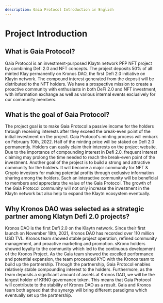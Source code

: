 ```yaml
---
description: Gaia Protocol Introduction in English
---
```


# Project Introduction

## What is Gaia Protocol?

Gaia Protocol is an investment-purposed Klaytn network PFP NFT project by combining Defi 2.0 and NFT concepts. The project deposits 50% of all minted Klay permanently on Kronos DAO, the first Defi 2.0 initiative on Klaytn network. The compound interest generated from the deposit will be distributed to the NFT holders. We have a prospective mission to create a proactive community with enthusiasts in both DeFi 2.0 and NFT investment, with information exchange as well as various internal events exclusively for our community members.

## What is the goal of Gaia Protocol?

The project goal is to make Gaia Protocol a passive income for the holders through receiving interests after they exceed the break-even point of the initial investment on the project. Gaia Protocol's minting process will embark on February 10th, 2022. Half of the minting price will be staked on Defi 2.0 permanently. Holders can easily claim their interests on the project website. Due to the importance of compounding interest in Defi 2.0, frequent interest claiming may prolong the time needed to reach the break-even point of the investment. Another goal of the project is to build a strong and attractive community for the holders. It will become a major community for NFT & Crypto investors for making potential profits through exclusive information sharing among the holders. Such an interactive community will be beneficial to members and appreciate the value of the Gaia Protocol. The growth of the Gaia Protocol community will not only increase the investment in the Klaytn network but also help to expand the Klaytn ecosystem eventually.

## Why Kronos DAO was selected as a strategic partner among Klatyn Defi 2.0 projects?

Kronos DAO is the first Defi 2.0 on the Klaytn network. Since their first launch on November 18th, 2021, Kronos DAO has recorded over 110 million USD TVL. Kronos team showed stable project operation, refined community management, and proactive marketing and promotion. sKrono holders showed loyalty to the community which led to the continuous development of the Kronos Project. As the Gaia team showed the excelled performance and potential expansion, the team proceeded KYC with the Kronos team to build up the partnership. Through the partnership, Gaia Protocol enables relatively stable compounding interest to the holders. Furthermore, as the team deposits a significant amount of assets at Kronos DAO, we will be the largest holder of KRNO governance token. This means that Gaia Protocol will contribute to the stability of Kronos DAO as a result. Gaia and Kronos team both agreed that the synergy will bring different paradigms which eventually set up the partnership.
